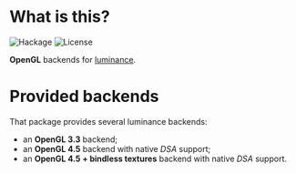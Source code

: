 # What is this?

![Hackage](https://img.shields.io/badge/hackage-none-orange.svg?style=flat)
![License](https://img.shields.io/badge/license-BSD3-blue.svg?style=flat)

**OpenGL** backends for [luminance](https://github.com/phaazon/luminance).

# Provided backends

That package provides several luminance backends:

- an **OpenGL 3.3** backend;
- an **OpenGL 4.5** backend with native *DSA* support;
- an **OpenGL 4.5 + bindless textures** backend with native *DSA* support.
